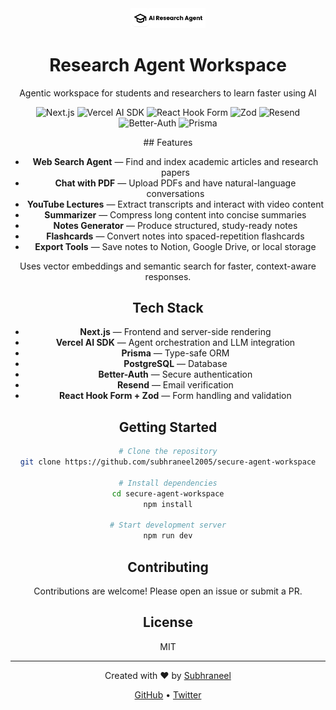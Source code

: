 <div align="center">
  <img src="https://raw.githubusercontent.com/subhraneel2005/genai-project-01/main/public/logo.png" alt="Research Agent Workspace" width="120" />
  
  # Research Agent Workspace
  
   Agentic workspace for students and researchers to learn faster using AI
  
  <p align="center">
  <img src="https://img.shields.io/badge/Next.js-000000?style=for-the-badge&logo=nextdotjs&logoColor=white" alt="Next.js" />
  <img src="https://img.shields.io/badge/Vercel%20AI%20SDK-000000?style=for-the-badge&logo=vercel&logoColor=white" alt="Vercel AI SDK" />
  <img src="https://img.shields.io/badge/React_Hook_Form-333333?style=for-the-badge&logo=react&logoColor=61DAFB" alt="React Hook Form" />
  <img src="https://img.shields.io/badge/Zod-2B4A6F?style=for-the-badge&logo=zod&logoColor=white" alt="Zod" />
  <img src="https://img.shields.io/badge/Resend-6F42C1?style=for-the-badge&logo=mailchimp&logoColor=white" alt="Resend" />
  <img src="https://img.shields.io/badge/BetterAuth-0052CC?style=for-the-badge&logo=auth0&logoColor=white" alt="Better-Auth" />
  <img src="https://img.shields.io/badge/Prisma-2F2F68?style=for-the-badge&logo=prisma&logoColor=white" alt="Prisma" />
</p>
## Features

- **Web Search Agent** — Find and index academic articles and research papers
- **Chat with PDF** — Upload PDFs and have natural-language conversations
- **YouTube Lectures** — Extract transcripts and interact with video content
- **Summarizer** — Compress long content into concise summaries
- **Notes Generator** — Produce structured, study-ready notes
- **Flashcards** — Convert notes into spaced-repetition flashcards
- **Export Tools** — Save notes to Notion, Google Drive, or local storage

Uses vector embeddings and semantic search for faster, context-aware responses.

## Tech Stack

- **Next.js** — Frontend and server-side rendering
- **Vercel AI SDK** — Agent orchestration and LLM integration
- **Prisma** — Type-safe ORM
- **PostgreSQL** — Database
- **Better-Auth** — Secure authentication
- **Resend** — Email verification
- **React Hook Form + Zod** — Form handling and validation

## Getting Started

```bash
# Clone the repository
git clone https://github.com/subhraneel2005/secure-agent-workspace

# Install dependencies
cd secure-agent-workspace
npm install

# Start development server
npm run dev
```

## Contributing

Contributions are welcome! Please open an issue or submit a PR.

## License

MIT

---

<div align="center">
  <p>Created with ❤️ by <a href="https://github.com/subhraneel2005">Subhraneel</a></p>
  <p>
    <a href="https://github.com/subhraneel2005">GitHub</a> •
    <a href="https://twitter.com/Subhraneel55545">Twitter</a>
  </p>
</div>